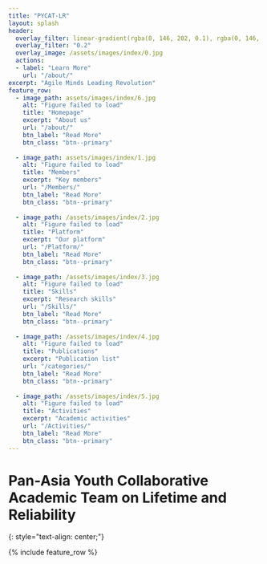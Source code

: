 ```yaml
---
title: "PYCAT-LR"
layout: splash
header:
  overlay_filter: linear-gradient(rgba(0, 146, 202, 0.1), rgba(0, 146, 202, 0.5))
  overlay_filter: "0.2"
  overlay_image: /assets/images/index/0.jpg
  actions:
  - label: "Learn More"
    url: "/about/"
excerpt: "Agile Minds Leading Revolution"
feature_row:
  - image_path: assets/images/index/6.jpg
    alt: "Figure failed to load"
    title: "Homepage"
    excerpt: "About us"
    url: "/about/"
    btn_label: "Read More"
    btn_class: "btn--primary"
    
  - image_path: assets/images/index/1.jpg
    alt: "Figure failed to load"
    title: "Members"
    excerpt: "Key members"
    url: "/Members/"
    btn_label: "Read More"
    btn_class: "btn--primary"
    
  - image_path: /assets/images/index/2.jpg
    alt: "Figure failed to load"
    title: "Platform"
    excerpt: "Our platform"
    url: "/Platform/"
    btn_label: "Read More"
    btn_class: "btn--primary"
    
  - image_path: /assets/images/index/3.jpg
    alt: "Figure failed to load"
    title: "Skills"
    excerpt: "Research skills"
    url: "/Skills/"
    btn_label: "Read More"
    btn_class: "btn--primary"
    
  - image_path: /assets/images/index/4.jpg
    alt: "Figure failed to load"
    title: "Publications"
    excerpt: "Publication list"
    url: "/categories/"
    btn_label: "Read More"
    btn_class: "btn--primary"
    
  - image_path: /assets/images/index/5.jpg
    alt: "Figure failed to load"
    title: "Activities"
    excerpt: "Academic activities"
    url: "/Activities/"
    btn_label: "Read More"
    btn_class: "btn--primary"
---
```

<link rel="icon" type="image/x-icon" href="favicon.ico"/>

<h1 type="center">Pan-Asia Youth Collaborative Academic Team on Lifetime and Reliability</h1>
{: style="text-align: center;"}

{% include feature_row %}
